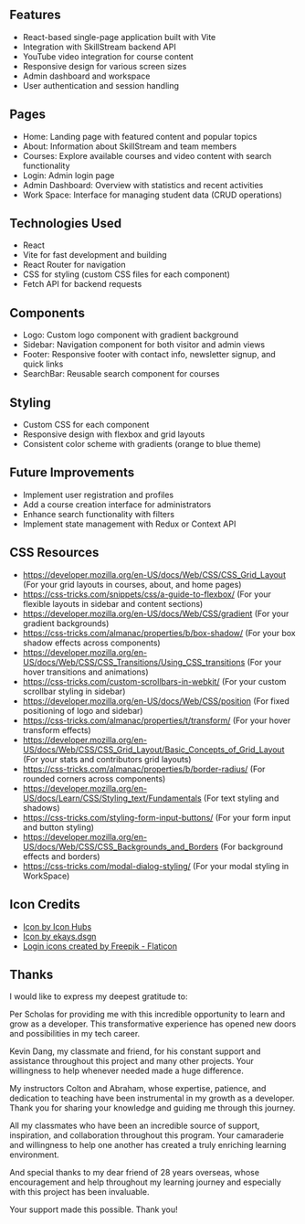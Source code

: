 ## Features

- React-based single-page application built with Vite
- Integration with SkillStream backend API
- YouTube video integration for course content
- Responsive design for various screen sizes
- Admin dashboard and workspace
- User authentication and session handling

## Pages

- Home: Landing page with featured content and popular topics
- About: Information about SkillStream and team members
- Courses: Explore available courses and video content with search functionality
- Login: Admin login page
- Admin Dashboard: Overview with statistics and recent activities
- Work Space: Interface for managing student data (CRUD operations)

## Technologies Used

- React
- Vite for fast development and building
- React Router for navigation
- CSS for styling (custom CSS files for each component)
- Fetch API for backend requests

## Components

- Logo: Custom logo component with gradient background
- Sidebar: Navigation component for both visitor and admin views
- Footer: Responsive footer with contact info, newsletter signup, and quick links
- SearchBar: Reusable search component for courses

## Styling

- Custom CSS for each component
- Responsive design with flexbox and grid layouts
- Consistent color scheme with gradients (orange to blue theme)

## Future Improvements

- Implement user registration and profiles
- Add a course creation interface for administrators
- Enhance search functionality with filters
- Implement state management with Redux or Context API

## CSS Resources

- https://developer.mozilla.org/en-US/docs/Web/CSS/CSS_Grid_Layout (For your grid layouts in courses, about, and home pages)
- https://css-tricks.com/snippets/css/a-guide-to-flexbox/ (For your flexible layouts in sidebar and content sections)
- https://developer.mozilla.org/en-US/docs/Web/CSS/gradient (For your gradient backgrounds)
- https://css-tricks.com/almanac/properties/b/box-shadow/ (For your box shadow effects across components)
- https://developer.mozilla.org/en-US/docs/Web/CSS/CSS_Transitions/Using_CSS_transitions (For your hover transitions and animations)
- https://css-tricks.com/custom-scrollbars-in-webkit/ (For your custom scrollbar styling in sidebar)
- https://developer.mozilla.org/en-US/docs/Web/CSS/position (For fixed positioning of logo and sidebar)
- https://css-tricks.com/almanac/properties/t/transform/ (For your hover transform effects)
- https://developer.mozilla.org/en-US/docs/Web/CSS/CSS_Grid_Layout/Basic_Concepts_of_Grid_Layout (For your stats and contributors grid layouts)
- https://css-tricks.com/almanac/properties/b/border-radius/ (For rounded corners across components)
- https://developer.mozilla.org/en-US/docs/Learn/CSS/Styling_text/Fundamentals (For text styling and shadows)
- https://css-tricks.com/styling-form-input-buttons/ (For your form input and button styling)
- https://developer.mozilla.org/en-US/docs/Web/CSS/CSS_Backgrounds_and_Borders (For background effects and borders)
- https://css-tricks.com/modal-dialog-styling/ (For your modal styling in WorkSpace)

## Icon Credits

- <a href="https://www.freepik.com/icon/lock_9164509#fromView=search&page=2&position=38&uuid=c09044e9-c395-4aa3-be42-aa49653787f1">Icon by Icon Hubs</a>
- <a href="https://www.freepik.com/icon/password_14562503#fromView=search&page=1&position=83&uuid=608a232c-3fc5-4a5c-9d75-b803d2944aab">Icon by ekays.dsgn</a>
- <a href="https://www.flaticon.com/free-icons/login" title="login icons">Login icons created by Freepik - Flaticon</a>

## Thanks

I would like to express my deepest gratitude to:

Per Scholas for providing me with this incredible opportunity to learn and grow as a developer. This transformative experience has opened new doors and possibilities in my tech career.

Kevin Dang, my classmate and friend, for his constant support and assistance throughout this project and many other projects. Your willingness to help whenever needed made a huge difference.

My instructors Colton and Abraham, whose expertise, patience, and dedication to teaching have been instrumental in my growth as a developer. Thank you for sharing your knowledge and guiding me through this journey.

All my classmates who have been an incredible source of support, inspiration, and collaboration throughout this program. Your camaraderie and willingness to help one another has created a truly enriching learning environment.

And special thanks to my dear friend of 28 years overseas, whose encouragement and help throughout my learning journey and especially with this project has been invaluable.

Your support made this possible. Thank you!